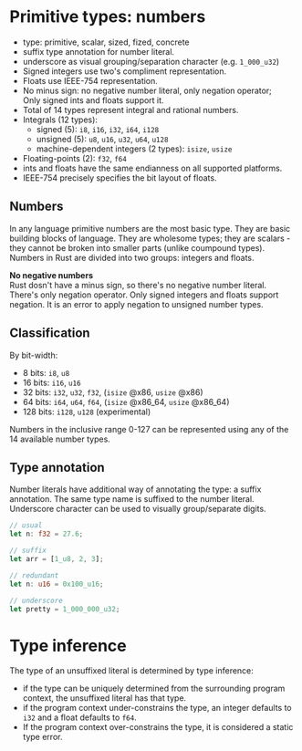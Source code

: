 # Primitive types: numbers

- type: primitive, scalar, sized, fized, concrete 
- suffix type annotation for number literal.
- underscore as visual grouping/separation character (e.g. `1_000_u32`)
- Signed integers use two's compliment representation.
- Floats use IEEE-754 representation.
- No minus sign: no negative number literal, only negation operator;   
  Only signed ints and floats support it.
- Total of 14 types represent integral and rational numbers.
- Integrals (12 types):
  - signed (5): `i8`, `i16`, `i32`, `i64`, `i128`
  - unsigned (5): `u8`, `u16`, `u32`, `u64`, `u128`
  - machine-dependent integers (2 types): `isize`, `usize`
- Floating-points (2): `f32`, `f64`
- ints and floats have the same endianness on all supported platforms.
- IEEE-754 precisely specifies the bit layout of floats.


## Numbers
In any language primitive numbers are the most basic type. They are basic building blocks of language. They are wholesome types; they are scalars - they cannot be broken into smaller parts (unlike coumpound types). Numbers in Rust are divided into two groups: integers and floats.

__No negative numbers__   
Rust dosn't have a minus sign, so there's no negative number literal. There's only negation operator. Only signed integers and floats support negation. It is an error to apply negation to unsigned number types.


## Classification

By bit-width:
- 8 bits: `i8`, `u8`
- 16 bits: `i16`, `u16`
- 32 bits: `i32`, `u32`, `f32`, (`isize` @x86, `usize` @x86)
- 64 bits: `i64`, `u64`, `f64`, (`isize` @x86_64, `usize` @x86_64)
- 128 bits: `i128`, `u128` (experimental)

Numbers in the inclusive range 0-127 can be represented using any of the 14 available number types.


## Type annotation
Number literals have additional way of annotating the type: a suffix annotation. The same type name is suffixed to the number literal. Underscore character can be used to visually group/separate digits.


```rust
// usual
let n: f32 = 27.6;

// suffix
let arr = [1_u8, 2, 3];

// redundant
let n: u16 = 0x100_u16;

// underscore
let pretty = 1_000_000_u32;
```

# Type inference
The type of an unsuffixed literal is determined by type inference:
- if the type can be uniquely determined from the surrounding program context, the unsuffixed literal has that type.
- if the program context under-constrains the type, an integer defaults to `i32` and a float defaults to `f64`.
- If the program context over-constrains the type, it is considered a static type error.

